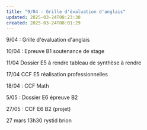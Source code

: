 ```yaml
---
title: "9/04 : Grille d'évaluation d'anglais"
updated: 2025-03-24T08:23:30
created: 2025-03-24T08:01:29
---
```


9/04 : Grille d'évaluation d'anglais

10/04 : Epreuve B1 soutenance de stage

11/04 Dossier E5 à rendre tableau de synthèse à rendre

17/04 CCF E5 réalisation professionnelles

18/04 : CCF Math

5/05 : Dossier E6 épreuve B2

27/05 : CCF E6 B2 (projet)

27 mars 13h30 rystid brion

